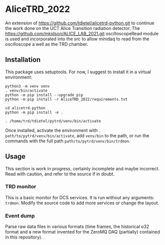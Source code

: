 # AliceTRD_2022
An extension of https://github.com/tdietel/alicetrd-python.git to continue the work done on the UCT Alice Transition radiation detector. The https://github.com/mkidson/ALICE_LAB_2021.git oscilloscopeRead module is used and incorporated into the src to allow minidaq to read from the oscilloscope a well as the TRD chamber.

Installation
------------

This package uses setuptools. For now, I suggest to install it in a virtual environment:
```
python3 -m venv venv
. venv/bin/activate
python -m pip install --upgrade pip
python -m pip install -r AliceTRD_2022/requirements.txt

cd alicetrd-python
python -m pip install -e .

. /home/trd/tdietel/pytrd/venv/bin/activate
```

Once installed, activate the environment with `. path/to/pytrd/venv/bin/activate`, add `venv/bin` to the path, or run the commands with the full path `path/to/pytrd/venv/bin/trdmon`.

Usage
-----

This section is work in progress, certainly incomplete and maybe incorrect. Read with caution, and refer to the source if in doubt.

### TRD monitor

This is a basic monitor for DCS services. It is run without any arguments: `trdmon`. Modify the source code to add more services or change the layout.

### Event dump

Parse raw data files in various formats (time frames, the historical o32 format and a new format invented for the ZeroMQ DAQ (partially) contained in this repository). 
